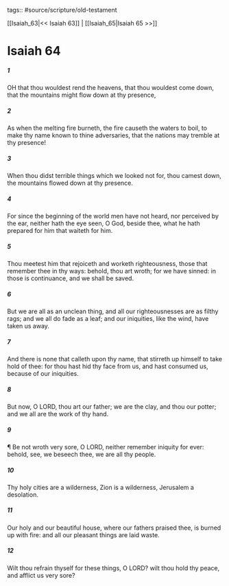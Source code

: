 tags:: #source/scripture/old-testament

[[Isaiah_63|<< Isaiah 63]] | [[Isaiah_65|Isaiah 65 >>]]

# Isaiah 64

##### 1

OH that thou wouldest rend the heavens, that thou wouldest come down, that the mountains might flow down at thy presence,

##### 2

As when the melting fire burneth, the fire causeth the waters to boil, to make thy name known to thine adversaries, that the nations may tremble at thy presence!

##### 3

When thou didst terrible things which we looked not for, thou camest down, the mountains flowed down at thy presence.

##### 4

For since the beginning of the world men have not heard, nor perceived by the ear, neither hath the eye seen, O God, beside thee, what he hath prepared for him that waiteth for him.

##### 5

Thou meetest him that rejoiceth and worketh righteousness, those that remember thee in thy ways: behold, thou art wroth; for we have sinned: in those is continuance, and we shall be saved.

##### 6

But we are all as an unclean thing, and all our righteousnesses are as filthy rags; and we all do fade as a leaf; and our iniquities, like the wind, have taken us away.

##### 7

And there is none that calleth upon thy name, that stirreth up himself to take hold of thee: for thou hast hid thy face from us, and hast consumed us, because of our iniquities.

##### 8

But now, O LORD, thou art our father; we are the clay, and thou our potter; and we all are the work of thy hand.

##### 9

¶ Be not wroth very sore, O LORD, neither remember iniquity for ever: behold, see, we beseech thee, we are all thy people.

##### 10

Thy holy cities are a wilderness, Zion is a wilderness, Jerusalem a desolation.

##### 11

Our holy and our beautiful house, where our fathers praised thee, is burned up with fire: and all our pleasant things are laid waste.

##### 12

Wilt thou refrain thyself for these things, O LORD? wilt thou hold thy peace, and afflict us very sore?
